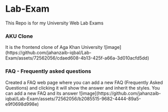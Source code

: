# Lab-Exam
This Repo is for my University Web Lab Exams

<h3> AKU Clone</h3>
It is the frontend clone of Aga Khan University
![image](https://github.com/jahanzaib-iqbal/Lab-Exam/assets/72562056/cdaed608-4b13-425f-a66a-3d010acfd5dd)



<h3> FAQ - Frequently asked questions</h3>
Created a FAQ web page where you can add a new FAQ (Frequently Asked Questions) and clicking it will show the answer and inherit the styles. You can add a new FAQ and its answer
![image](https://github.com/jahanzaib-iqbal/Lab-Exam/assets/72562056/b2085515-9682-4444-89a5-e9f0698d998e)

